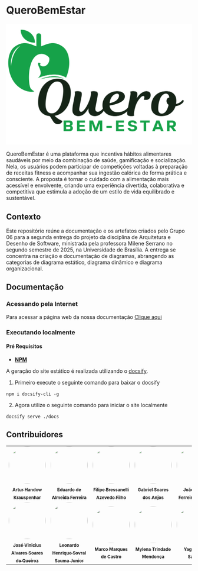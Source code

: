 # QueroBemEstar

![Logo](./docs/assets/logo.png)

QueroBemEstar é uma plataforma que incentiva hábitos alimentares saudáveis por meio da combinação de saúde, gamificação e socialização. Nela, os usuários podem participar de competições voltadas à preparação de receitas fitness e acompanhar sua ingestão calórica de forma prática e consciente. A proposta é tornar o cuidado com a alimentação mais acessível e envolvente, criando uma experiência divertida, colaborativa e competitiva que estimula a adoção de um estilo de vida equilibrado e sustentável.


## Contexto

Este repositório reúne a documentação e os artefatos criados pelo Grupo 06 para a segunda entrega do projeto da disciplina de Arquitetura e Desenho de Software, ministrada pela professora Milene Serrano no segundo semestre de 2025, na Universidade de Brasília. A entrega se concentra na criação e documentação de diagramas, abrangendo as categorias de diagrama estático, diagrama dinâmico e diagrama organizacional.

## Documentação

### Acessando pela Internet

Para acessar a página web da nossa documentação [Clique aqui](https://unbarqdsw2025-2-turma01.github.io/2025.2-T01-G6-QueroBemEstar_Entrega_01/#/ )

### Executando localmente

#### Pré Requisitos
 - **[NPM](https://docs.npmjs.com/downloading-and-installing-node-js-and-npm)**

A geração do site estático é realizada utilizando o [docsify](https://docsify.js.org/).

1. Primeiro execute o seguinte comando para baixar o docsify

```shell
npm i docsify-cli -g
```

2. Agora utilize o seguinte comando para iniciar o site localmente

```shell
docsify serve ./docs
```

## Contribuidores

<center>
  <table style="width: 100%;">
    <tr>
      <td align="center"><a href="https://github.com/Arturhk05"><img style="border-radius: 50%; height: 100px; width: 100px;" src="https://github.com/Arturhk05.png"/><br /><sub><b>Artur Handow Krauspenhar</b></sub></a></td>
      <td align="center"><a href="https://github.com/eduardoferre"><img style="border-radius: 50%; height: 100px; width: 100px;" src="https://github.com/eduardoferre.png"/><br /><sub><b>Eduardo de Almeida Ferreira</b></sub></a></td>
      <td align="center"><a href="https://github.com/fbressa"><img style="border-radius: 50%; height: 100px; width: 100px;" src="https://github.com/fbressa.png"/><br /><sub><b>Filipe Bressanelli Azevedo Filho</b></sub></a></td>
      <td align="center"><a href="https://github.com/SAnjos3"><img style="border-radius: 50%; height: 100px; width: 100px;" src="https://github.com/SAnjos3.png"/><br /><sub><b>Gabriel Soares dos Anjos</b></sub></a></td>
      <td align="center"><a href="https://github.com/JoaoPedro2206"><img style="border-radius: 50%; height: 100px; width: 100px;" src="https://github.com/JoaoPedro2206.png"/><br /><sub><b>João Pedro Ferreira Moraes</b></sub></a></td>
    </tr>
    <tr>
      <td align="center"><a href="https://github.com/JoseViniciusQueiroz"><img style="border-radius: 50%; height: 100px; width: 100px;" src="https://github.com/JoseViniciusQueiroz.png"/><br /><sub><b>José Vinicius Alvares Soares de Queiroz</b></sub></a></td>
      <td align="center"><a href="https://github.com/leohssjr"><img style="border-radius: 50%; height: 100px; width: 100px;" src="https://github.com/leohssjr.png"/><br /><sub><b>Leonardo Henrique Sovral Sauma Junior</b></sub></a></td>
      <td align="center"><a href="https://github.com/marcomarquesdc"><img style="border-radius: 50%; height: 100px; width: 100px;" src="https://github.com/marcomarquesdc.png"/><br /><sub><b>Marco Marques de Castro</b></sub></a></td>
      <td align="center"><a href="https://github.com/MylenaTrindade"><img style="border-radius: 50%; height: 100px; width: 100px;" src="https://github.com/MylenaTrindade.png"/><br /><sub><b>Mylena Trindade Mendonça</b></sub></a></td>
      <td align="center"><a href="https://github.com/yagoas"><img style="border-radius: 50%; height: 100px; width: 100px;" src="https://github.com/yagoas.png"/><br /><sub><b>Yago Amin Santos</b></sub></a></td>
    </tr>
  </table>
</center>
